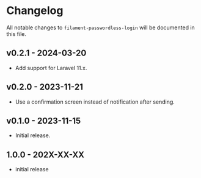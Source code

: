# Changelog

All notable changes to `filament-passwordless-login` will be documented in this file.

## v0.2.1 - 2024-03-20

* Add support for Laravel 11.x.

## v0.2.0 - 2023-11-21

- Use a confirmation screen instead of notification after sending.

## v0.1.0 - 2023-11-15

- Initial release.

## 1.0.0 - 202X-XX-XX

- initial release
